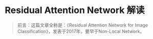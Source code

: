 # Residual Attention Network 解读

> 前言：这篇文章全称是：《Residual Attention Network for Image Classification》，发表于2017年，要早于Non-Local Network。
